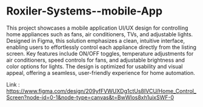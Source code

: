 # Roxiler-Systems--mobile-App
This project showcases a mobile application UI/UX design for controlling home appliances such as fans, air conditioners, TVs, and adjustable lights. Designed in Figma, this solution emphasizes a clean, intuitive interface, enabling users to effortlessly control each appliance directly from the listing screen. Key features include ON/OFF toggles, temperature adjustments for air conditioners, speed controls for fans, and adjustable brightness and color options for lights. The design is optimized for usability and visual appeal, offering a seamless, user-friendly experience for home automation.

Link : https://www.figma.com/design/209yfFVWUXDg1ctUs8IVCU/Home_Control_Screen?node-id=0-1&node-type=canvas&t=BwWlos8xh1uixSWF-0

